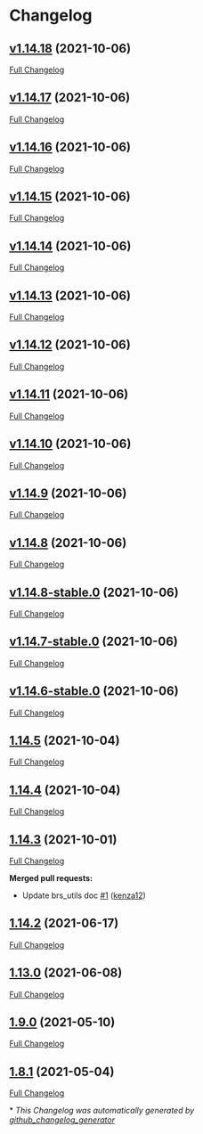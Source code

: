 # Changelog

## [v1.14.18](https://github.com/brsynth/brs-utils/tree/v1.14.18) (2021-10-06)

[Full Changelog](https://github.com/brsynth/brs-utils/compare/v1.14.17...v1.14.18)

## [v1.14.17](https://github.com/brsynth/brs-utils/tree/v1.14.17) (2021-10-06)

[Full Changelog](https://github.com/brsynth/brs-utils/compare/v1.14.16...v1.14.17)

## [v1.14.16](https://github.com/brsynth/brs-utils/tree/v1.14.16) (2021-10-06)

[Full Changelog](https://github.com/brsynth/brs-utils/compare/v1.14.15...v1.14.16)

## [v1.14.15](https://github.com/brsynth/brs-utils/tree/v1.14.15) (2021-10-06)

[Full Changelog](https://github.com/brsynth/brs-utils/compare/v1.14.14...v1.14.15)

## [v1.14.14](https://github.com/brsynth/brs-utils/tree/v1.14.14) (2021-10-06)

[Full Changelog](https://github.com/brsynth/brs-utils/compare/v1.14.13...v1.14.14)

## [v1.14.13](https://github.com/brsynth/brs-utils/tree/v1.14.13) (2021-10-06)

[Full Changelog](https://github.com/brsynth/brs-utils/compare/v1.14.12...v1.14.13)

## [v1.14.12](https://github.com/brsynth/brs-utils/tree/v1.14.12) (2021-10-06)

[Full Changelog](https://github.com/brsynth/brs-utils/compare/v1.14.11...v1.14.12)

## [v1.14.11](https://github.com/brsynth/brs-utils/tree/v1.14.11) (2021-10-06)

[Full Changelog](https://github.com/brsynth/brs-utils/compare/v1.14.10...v1.14.11)

## [v1.14.10](https://github.com/brsynth/brs-utils/tree/v1.14.10) (2021-10-06)

[Full Changelog](https://github.com/brsynth/brs-utils/compare/v1.14.9...v1.14.10)

## [v1.14.9](https://github.com/brsynth/brs-utils/tree/v1.14.9) (2021-10-06)

[Full Changelog](https://github.com/brsynth/brs-utils/compare/v1.14.8...v1.14.9)

## [v1.14.8](https://github.com/brsynth/brs-utils/tree/v1.14.8) (2021-10-06)

[Full Changelog](https://github.com/brsynth/brs-utils/compare/v1.14.8-stable.0...v1.14.8)

## [v1.14.8-stable.0](https://github.com/brsynth/brs-utils/tree/v1.14.8-stable.0) (2021-10-06)

[Full Changelog](https://github.com/brsynth/brs-utils/compare/v1.14.7-stable.0...v1.14.8-stable.0)

## [v1.14.7-stable.0](https://github.com/brsynth/brs-utils/tree/v1.14.7-stable.0) (2021-10-06)

[Full Changelog](https://github.com/brsynth/brs-utils/compare/v1.14.6-stable.0...v1.14.7-stable.0)

## [v1.14.6-stable.0](https://github.com/brsynth/brs-utils/tree/v1.14.6-stable.0) (2021-10-06)

[Full Changelog](https://github.com/brsynth/brs-utils/compare/1.14.5...v1.14.6-stable.0)

## [1.14.5](https://github.com/brsynth/brs-utils/tree/1.14.5) (2021-10-04)

[Full Changelog](https://github.com/brsynth/brs-utils/compare/1.14.4...1.14.5)

## [1.14.4](https://github.com/brsynth/brs-utils/tree/1.14.4) (2021-10-04)

[Full Changelog](https://github.com/brsynth/brs-utils/compare/1.14.3...1.14.4)

## [1.14.3](https://github.com/brsynth/brs-utils/tree/1.14.3) (2021-10-01)

[Full Changelog](https://github.com/brsynth/brs-utils/compare/1.14.2...1.14.3)

**Merged pull requests:**

- Update brs\_utils doc [\#1](https://github.com/brsynth/brs-utils/pull/1) ([kenza12](https://github.com/kenza12))

## [1.14.2](https://github.com/brsynth/brs-utils/tree/1.14.2) (2021-06-17)

[Full Changelog](https://github.com/brsynth/brs-utils/compare/1.13.0...1.14.2)

## [1.13.0](https://github.com/brsynth/brs-utils/tree/1.13.0) (2021-06-08)

[Full Changelog](https://github.com/brsynth/brs-utils/compare/1.9.0...1.13.0)

## [1.9.0](https://github.com/brsynth/brs-utils/tree/1.9.0) (2021-05-10)

[Full Changelog](https://github.com/brsynth/brs-utils/compare/1.8.1...1.9.0)

## [1.8.1](https://github.com/brsynth/brs-utils/tree/1.8.1) (2021-05-04)

[Full Changelog](https://github.com/brsynth/brs-utils/compare/ad0430281d41e9fdebdf4c82de5d38d9f32c8223...1.8.1)



\* *This Changelog was automatically generated by [github_changelog_generator](https://github.com/github-changelog-generator/github-changelog-generator)*
